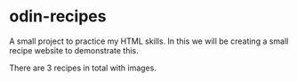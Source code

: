 # odin-recipes

A small project to practice my HTML skills. In this we will be creating a small recipe website to demonstrate this.

There are 3 recipes in total with images.